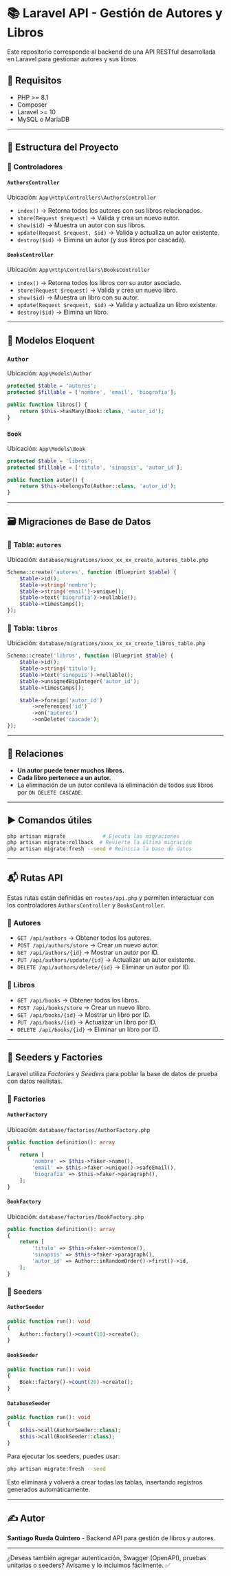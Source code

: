 # 📚 Laravel API - Gestión de Autores y Libros

Este repositorio corresponde al backend de una API RESTful desarrollada en Laravel para gestionar autores y sus libros.

## 🔧 Requisitos

* PHP >= 8.1
* Composer
* Laravel >= 10
* MySQL o MariaDB

---

## 📁 Estructura del Proyecto

### 📌 Controladores

#### **`AuthorsController`**

Ubicación: `App\Http\Controllers\AuthorsController`

* `index()` → Retorna todos los autores con sus libros relacionados.
* `store(Request $request)` → Valida y crea un nuevo autor.
* `show($id)` → Muestra un autor con sus libros.
* `update(Request $request, $id)` → Valida y actualiza un autor existente.
* `destroy($id)` → Elimina un autor (y sus libros por cascada).

#### **`BooksController`**

Ubicación: `App\Http\Controllers\BooksController`

* `index()` → Retorna todos los libros con su autor asociado.
* `store(Request $request)` → Valida y crea un nuevo libro.
* `show($id)` → Muestra un libro con su autor.
* `update(Request $request, $id)` → Valida y actualiza un libro existente.
* `destroy($id)` → Elimina un libro.

---

## 🧩 Modelos Eloquent

### **`Author`**

Ubicación: `App\Models\Author`

```php
protected $table = 'autores';
protected $fillable = ['nombre', 'email', 'biografia'];

public function libros() {
    return $this->hasMany(Book::class, 'autor_id');
}
```

### **`Book`**

Ubicación: `App\Models\Book`

```php
protected $table = 'libros';
protected $fillable = ['titulo', 'sinopsis', 'autor_id'];

public function autor() {
    return $this->belongsTo(Author::class, 'autor_id');
}
```

---

## 🗃 Migraciones de Base de Datos

### 📌 Tabla: `autores`

Ubicación: `database/migrations/xxxx_xx_xx_create_autores_table.php`

```php
Schema::create('autores', function (Blueprint $table) {
    $table->id();
    $table->string('nombre');
    $table->string('email')->unique();
    $table->text('biografia')->nullable();
    $table->timestamps();
});
```

### 📌 Tabla: `libros`

Ubicación: `database/migrations/xxxx_xx_xx_create_libros_table.php`

```php
Schema::create('libros', function (Blueprint $table) {
    $table->id();
    $table->string('titulo');
    $table->text('sinopsis')->nullable();
    $table->unsignedBigInteger('autor_id');
    $table->timestamps();

    $table->foreign('autor_id')
        ->references('id')
        ->on('autores')
        ->onDelete('cascade');
});
```

---

## 🔗 Relaciones

* **Un autor puede tener muchos libros.**
* **Cada libro pertenece a un autor.**
* La eliminación de un autor conlleva la eliminación de todos sus libros por `ON DELETE CASCADE`.

---

## ▶️ Comandos útiles

```bash
php artisan migrate            # Ejecuta las migraciones
php artisan migrate:rollback  # Revierte la última migración
php artisan migrate:fresh --seed # Reinicia la base de datos
```

---

## 📬 Rutas API

Estas rutas están definidas en `routes/api.php` y permiten interactuar con los controladores `AuthorsController` y `BooksController`.

### 🔹 Autores

* `GET /api/authors` → Obtener todos los autores.
* `POST /api/authors/store` → Crear un nuevo autor.
* `GET /api/authors/{id}` → Mostrar un autor por ID.
* `PUT /api/authors/update/{id}` → Actualizar un autor existente.
* `DELETE /api/authors/delete/{id}` → Eliminar un autor por ID.

### 🔹 Libros

* `GET /api/books` → Obtener todos los libros.
* `POST /api/books/store` → Crear un nuevo libro.
* `GET /api/books/{id}` → Mostrar un libro por ID.
* `PUT /api/books/{id}` → Actualizar un libro por ID.
* `DELETE /api/books/{id}` → Eliminar un libro por ID.

---

## 🌱 Seeders y Factories

Laravel utiliza *Factories* y *Seeders* para poblar la base de datos de prueba con datos realistas.

### 🔧 Factories

#### `AuthorFactory`

Ubicación: `database/factories/AuthorFactory.php`

```php
public function definition(): array
{
    return [
        'nombre' => $this->faker->name(),
        'email' => $this->faker->unique()->safeEmail(),
        'biografia' => $this->faker->paragraph(),
    ];
}
```

#### `BookFactory`

Ubicación: `database/factories/BookFactory.php`

```php
public function definition(): array
{
    return [
        'titulo' => $this->faker->sentence(),
        'sinopsis' => $this->faker->paragraph(),
        'autor_id' => Author::inRandomOrder()->first()->id,
    ];
}
```

### 🌱 Seeders

#### `AuthorSeeder`

```php
public function run(): void
{
    Author::factory()->count(10)->create();
}
```

#### `BookSeeder`

```php
public function run(): void
{
    Book::factory()->count(20)->create();
}
```

#### `DatabaseSeeder`

```php
public function run(): void
{
    $this->call(AuthorSeeder::class);
    $this->call(BookSeeder::class);
}
```

Para ejecutar los seeders, puedes usar:

```bash
php artisan migrate:fresh --seed
```

Esto eliminará y volverá a crear todas las tablas, insertando registros generados automáticamente.

---

## ✍️ Autor

**Santiago Rueda Quintero** - Backend API para gestión de libros y autores.

---

¿Deseas también agregar autenticación, Swagger (OpenAPI), pruebas unitarias o seeders? Avísame y lo incluimos fácilmente. ✅

